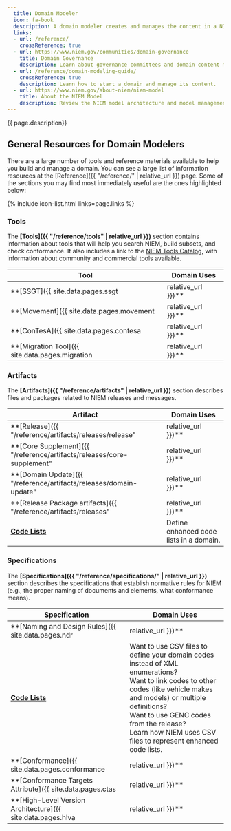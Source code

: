 ```yaml
---
  title: Domain Modeler
  icon: fa-book
  description: A domain modeler creates and manages the content in a NIEM domain.
  links:
  - url: /reference/
    crossReference: true
  - url: https://www.niem.gov/communities/domain-governance
    title: Domain Governance
    description: Learn about governance committees and domain content management on niem.gov.
  - url: /reference/domain-modeling-guide/
    crossReference: true
    description: Learn how to start a domain and manage its content.
  - url: https://www.niem.gov/about-niem/niem-model
    title: About the NIEM Model
    description: Review the NIEM model architecture and model management on niem.gov.
---
```


{{ page.description}}

## General Resources for Domain Modelers

There are a large number of tools and reference materials available to help you build and manage a domain. You can see a large list of information resources at the [Reference]({{ "/reference/" | relative_url }}) page.  Some of the sections you may find most immediately useful are the ones highlighted below:

{% include icon-list.html links=page.links %}

### Tools

The **[Tools]({{ "/reference/tools" | relative_url }})** section contains information about tools that will help you search NIEM, build subsets, and check conformance.  It also includes a link to the [NIEM Tools Catalog](https://www.niem.gov/tools-catalog), with information about community and commercial tools available.

| Tool | Domain Uses |
| ---- | ----------- |
| **[SSGT]({{ site.data.pages.ssgt | relative_url }})** | Search and view the content of the model. |
| **[Movement]({{ site.data.pages.movement | relative_url }})** | Search and view the content of the model in the new and easy-to-use open-source tool. |
| **[ConTesA]({{ site.data.pages.contesa | relative_url }})** | During the release development process, do you submit changes to your domain as NIEM-conformant XML Schema?  Use ConTesA to check your XML schema for NDR conformance errors and warnings. |
| **[Migration Tool]({{ site.data.pages.migration | relative_url }})** | N/A - Domain schemas are already migrated to the latest release as part of the release development process. |

### Artifacts

The **[Artifacts]({{ "/reference/artifacts" | relative_url }})** section describes files and packages related to NIEM releases and messages.

| Artifact | Domain Uses |
| -------- | ----------- |
| **[Release]({{ "/reference/artifacts/releases/release" | relative_url }})** | Learn about NIEM major and minor releases. |
| **[Core Supplement]({{ "/reference/artifacts/releases/core-supplement" | relative_url }})** | Learn about NIEM publishes additive changes for the Core namespace between major releases. |
| **[Domain Update]({{ "/reference/artifacts/releases/domain-update" | relative_url }})** | Learn about to publish changes for your domain outside of the normal NIEM release cycle. |
| **[Release Package artifacts]({{ "/reference/artifacts/releases" | relative_url }})** | Learn about the artifacts that can be found in a release package. |
| **[Code Lists](../../reference/artifacts/code-lists)** | Define enhanced code lists in a domain. |

### Specifications

The **[Specifications]({{ "/reference/specifications/" | relative_url }})** section describes the specifications that establish normative rules for NIEM (e.g., the proper naming of documents and elements, what conformance means).

| Specification | Domain Uses |
| ------------- | ----------- |
| **[Naming and Design Rules]({{ site.data.pages.ndr | relative_url }})** | Learn about the architecture of the NIEM data model, its representation in XML, and the conformance rules that are required for domain schemas. |
| **[Code Lists](../../reference/specifications/code-lists)** | Want to use CSV files to define your domain codes instead of XML enumerations? <br> Want to link codes to other codes (like vehicle makes and models) or multiple definitions? <br> Want to use GENC codes from the release?  <br>Learn how NIEM uses CSV files to represent enhanced code lists. |
| **[Conformance]({{ site.data.pages.conformance | relative_url }})** | Learn what it means for a schema, IEPD, or other artifact to be NIEM-conformant. |
| **[Conformance Targets Attribute]({{ site.data.pages.ctas | relative_url }})** | Learn how to declare conformance targets for your extension schemas. <br> This is required both for NIEM conformance and to use ConTesA for conformance testing. |
| **[High-Level Version Architecture]({{ site.data.pages.hlva | relative_url }})** | Learn about major and minor releases, Core Supplements, domain updates, and the NIEM release cycle. |
